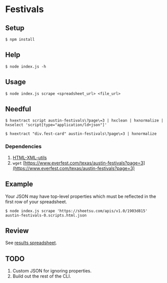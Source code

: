 # Festivals

## Setup

    $ npm install

## Help

    $ node index.js -h

## Usage

    $ node index.js scrape <spreadsheet_url> <file_url>

## Needful

    $ hxextract script austin-festivals\?page\=3 | hxclean | hxnormalize | hxselect 'script[type="application/ld+json"]'

    $ hxextract "div.fest-card" austin-festivals\?page\=3 | hxnormalize

### Dependencies

1. [HTML-XML-utils](https://www.w3.org/Tools/HTML-XML-utils/)
2. `wget` [https://www.everfest.com/texas/austin-festivals?page=3](https://www.everfest.com/texas/austin-festivals?page=3)

## Example

Your JSON may have top-level properties which must be reflected in the first row of your spreadsheet.

    $ node index.js scrape 'https://sheetsu.com/apis/v1.0/1903d815' austin-festivals-0.scripts.html.json

## Review

See [results spreadsheet](https://docs.google.com/spreadsheets/d/1ms1v41EiKlHvXVbYyaHUTGWI7vsitRboMYr29fksvbg/edit?usp=sharing).

## TODO

1. Custom JSON for ignoring properties.
2. Build out the rest of the CLI.
